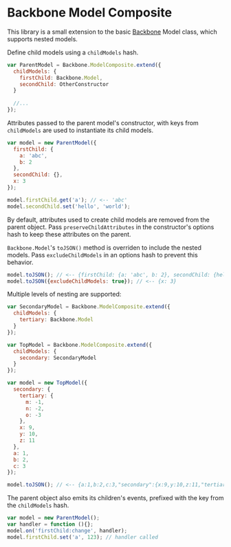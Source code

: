 # Backbone Model Composite

This library is a small extension to the basic [Backbone](http://backbonejs.org/) Model class, which supports nested models.

Define child models using a `childModels` hash.

```javascript
var ParentModel = Backbone.ModelComposite.extend({
  childModels: {
    firstChild: Backbone.Model,
    secondChild: OtherConstructor
  }
  
  //...
});
```

Attributes passed to the parent model's constructor, with keys from `childModels` are used to instantiate its child models.

```javascript
var model = new ParentModel({
  firstChild: {
    a: 'abc',
    b: 2
  },
  secondChild: {},
  x: 3
});

model.firstChild.get('a'); // <-- 'abc'
model.secondChild.set('hello', 'world');
```

By default, attributes used to create child models are removed from the parent object. Pass `preserveChildAttributes` in the constructor's options hash to keep these attributes on the parent.

`Backbone.Model`'s `toJSON()` method is overriden to include the nested models. Pass `excludeChildModels` in an options hash to prevent this behavior.

```javascript
model.toJSON(); // <-- {firstChild: {a: 'abc', b: 2}, secondChild: {hello: 'world'}, x: 3}    
model.toJSON({excludeChildModels: true}); // <-- {x: 3}    
```

Multiple levels of nesting are supported:

```javascript
var SecondaryModel = Backbone.ModelComposite.extend({
  childModels: {
    tertiary: Backbone.Model
  }
});

var TopModel = Backbone.ModelComposite.extend({
  childModels: {
    secondary: SecondaryModel 
  }
});

var model = new TopModel({
  secondary: {
    tertiary: {
      m: -1, 
      n: -2, 
      o: -3
    },
    x: 9,
    y: 10,
    z: 11
  },
  a: 1,
  b: 2,
  c: 3
});

model.toJSON(); // <-- {a:1,b:2,c:3,"secondary":{x:9,y:10,z:11,"tertiary":{m:-1,n:-2,o:-3}}}
```

The parent object also emits its children's events, prefixed with the key from the `childModels` hash.

```javascript
var model = new ParentModel();
var handler = function (){};
model.on('firstChild:change', handler);
model.firstChild.set('a', 123); // handler called
```
